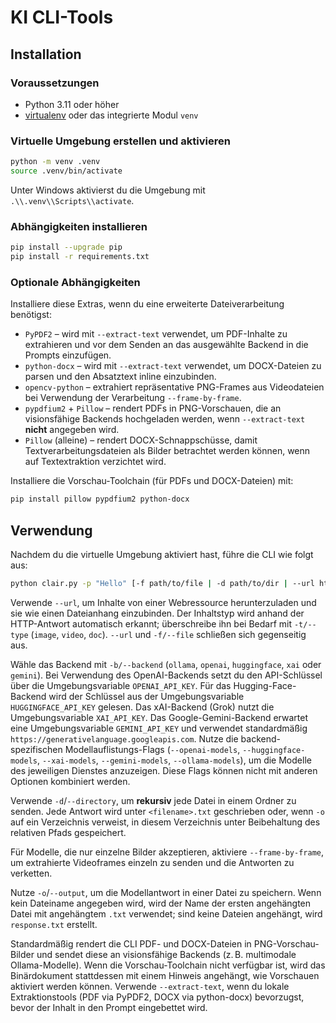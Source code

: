 # KI CLI-Tools

## Installation

### Voraussetzungen

- Python 3.11 oder höher
- [virtualenv](https://virtualenv.pypa.io/) oder das integrierte Modul `venv`

### Virtuelle Umgebung erstellen und aktivieren

```bash
python -m venv .venv
source .venv/bin/activate
```

Unter Windows aktivierst du die Umgebung mit `.\\.venv\\Scripts\\activate`.

### Abhängigkeiten installieren

```bash
pip install --upgrade pip
pip install -r requirements.txt
```

### Optionale Abhängigkeiten

Installiere diese Extras, wenn du eine erweiterte Dateiverarbeitung benötigst:

- `PyPDF2` – wird mit `--extract-text` verwendet, um PDF-Inhalte zu extrahieren und vor dem Senden an das ausgewählte Backend in die Prompts einzufügen.
- `python-docx` – wird mit `--extract-text` verwendet, um DOCX-Dateien zu parsen und den Absatztext inline einzubinden.
- `opencv-python` – extrahiert repräsentative PNG-Frames aus Videodateien bei Verwendung der Verarbeitung `--frame-by-frame`.
- `pypdfium2` + `Pillow` – rendert PDFs in PNG-Vorschauen, die an visionsfähige Backends hochgeladen werden, wenn `--extract-text` **nicht** angegeben wird.
- `Pillow` (alleine) – rendert DOCX-Schnappschüsse, damit Textverarbeitungsdateien als Bilder betrachtet werden können, wenn auf Textextraktion verzichtet wird.

Installiere die Vorschau-Toolchain (für PDFs und DOCX-Dateien) mit:

```bash
pip install pillow pypdfium2 python-docx
```

## Verwendung

Nachdem du die virtuelle Umgebung aktiviert hast, führe die CLI wie folgt aus:

```bash
python clair.py -p "Hello" [-f path/to/file | -d path/to/dir | --url https://example.com] [-o [output.txt]] [-b backend]
```

Verwende `--url`, um Inhalte von einer Webressource herunterzuladen und sie wie einen Dateianhang einzubinden. Der Inhaltstyp wird anhand der HTTP-Antwort automatisch erkannt; überschreibe ihn bei Bedarf mit `-t/--type` (`image`, `video`, `doc`). `--url` und `-f/--file` schließen sich gegenseitig aus.

Wähle das Backend mit `-b/--backend` (`ollama`, `openai`, `huggingface`, `xai` oder `gemini`).
Bei Verwendung des OpenAI-Backends setzt du den API-Schlüssel über die Umgebungsvariable `OPENAI_API_KEY`. Für das Hugging-Face-Backend wird der Schlüssel aus der Umgebungsvariable `HUGGINGFACE_API_KEY` gelesen. Das xAI-Backend (Grok) nutzt die Umgebungsvariable `XAI_API_KEY`. Das Google-Gemini-Backend erwartet eine Umgebungsvariable `GEMINI_API_KEY` und verwendet standardmäßig `https://generativelanguage.googleapis.com`.
Nutze die backend-spezifischen Modellauflistungs-Flags (`--openai-models`, `--huggingface-models`, `--xai-models`, `--gemini-models`, `--ollama-models`), um die Modelle des jeweiligen Dienstes anzuzeigen. Diese Flags können nicht mit anderen Optionen kombiniert werden.

Verwende `-d`/`--directory`, um **rekursiv** jede Datei in einem Ordner zu senden. Jede Antwort wird unter `<filename>.txt` geschrieben oder, wenn `-o` auf ein Verzeichnis verweist, in diesem Verzeichnis unter Beibehaltung des relativen Pfads gespeichert.

Für Modelle, die nur einzelne Bilder akzeptieren, aktiviere `--frame-by-frame`, um extrahierte Videoframes einzeln zu senden und die Antworten zu verketten.

Nutze `-o`/`--output`, um die Modellantwort in einer Datei zu speichern. Wenn kein Dateiname angegeben wird, wird der Name der ersten angehängten Datei mit angehängtem `.txt` verwendet; sind keine Dateien angehängt, wird `response.txt` erstellt.

Standardmäßig rendert die CLI PDF- und DOCX-Dateien in PNG-Vorschau-Bilder und sendet diese an visionsfähige Backends (z. B. multimodale Ollama-Modelle). Wenn die Vorschau-Toolchain nicht verfügbar ist, wird das Binärdokument stattdessen mit einem Hinweis angehängt, wie Vorschauen aktiviert werden können. Verwende `--extract-text`, wenn du lokale Extraktionstools (PDF via PyPDF2, DOCX via python-docx) bevorzugst, bevor der Inhalt in den Prompt eingebettet wird.
